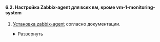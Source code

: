 <!-- # Настройка Zabbix-agent для мониторинга работы системы -->

#### 6.2. Настройка Zabbix-agent для всех вм, кроме vm-1-monitoring-system

1. [Установка zabbix-agent](https://www.zabbix.com/download?zabbix=7.0&os_distribution=ubuntu&os_version=22.04&components=agent_2&db=&ws=) согласно документации.  

   <details>
   <summary>Развернуть</summary> 
   
       # test
       test

   </details>  
  